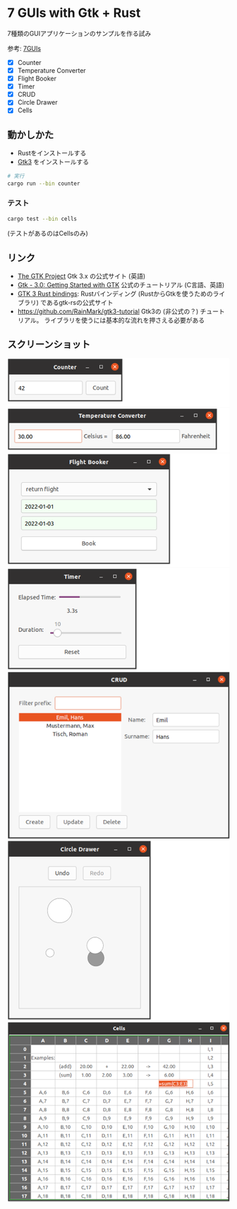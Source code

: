 # 7 GUIs with Gtk + Rust

7種類のGUIアプリケーションのサンプルを作る試み

参考: [7GUIs](https://7guis.github.io/7guis/)

- [x] Counter
- [x] Temperature Converter
- [x] Flight Booker
- [x] Timer
- [x] CRUD
- [x] Circle Drawer
- [x] Cells

## 動かしかた

- Rustをインストールする
- [Gtk3](https://www.gtk.org/docs/installations/) をインストールする

```sh
# 実行
cargo run --bin counter
```

### テスト

```sh
cargo test --bin cells
```

(テストがあるのはCellsのみ)

## リンク

- [The GTK Project](https://www.gtk.org/)
    Gtk 3.x の公式サイト (英語)
- [Gtk - 3.0: Getting Started with GTK](https://docs.gtk.org/gtk3/getting_started.html)
    公式のチュートリアル (C言語、英語)
- [GTK 3 Rust bindings](https://gtk-rs.org/gtk3-rs/):
    Rustバインディング (RustからGtkを使うためのライブラリ) であるgtk-rsの公式サイト
- <https://github.com/RainMark/gtk3-tutorial>
    Gtk3の (非公式の？) チュートリアル。
    ライブラリを使うには基本的な流れを押さえる必要がある

## スクリーンショット

![counter](docs/screenshots/counter.png)
![temperature-converter](docs/screenshots/temperature-converter.png)
![flight-booker](docs/screenshots/flight-booker.png)
![timer](docs/screenshots/timer.png)
![crud](docs/screenshots/crud.png)
![circle-drawer](docs/screenshots/circle-drawer.png)
![cells](./docs/screenshots/cells.png)
